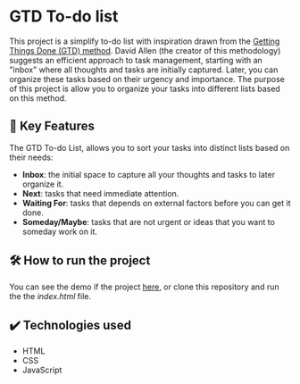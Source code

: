 # GTD To-do list 
This project is a simplify to-do list with inspiration drawn from the [Getting Things Done (GTD) method](https://gettingthingsdone.com/what-is-gtd/). David Allen (the creator of this methodology) suggests an efficient approach to task management, starting with an "inbox" where all thoughts and tasks are initially captured. Later, you can organize these tasks based on their urgency and importance. The purpose  of this project is allow you to organize your tasks into different lists based on this method. 

## 🔨 Key Features
The GTD To-do List, allows you to sort your tasks into distinct lists based on their needs:

- **Inbox**: the initial space to capture all your thoughts and tasks to later organize it. 
- **Next**: tasks that need immediate attention. 
- **Waiting For**: tasks that depends on external factors before you can get it done. 
- **Someday/Maybe**: tasks that are not urgent or ideas that you want to someday work on it. 

## 🛠️ How to run the project
You can see the demo if the project [here](), or clone this repository and run the the _index.html_ file. 

## ✔️ Technologies used
- HTML
- CSS
- JavaScript
